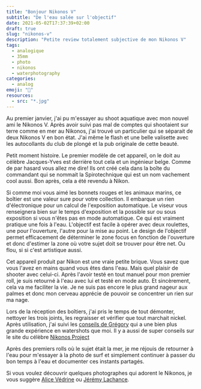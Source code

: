 ```yaml
---
title: "Bonjour Nikonos V"
subtitle: "De l'eau salée sur l'objectif"
date: 2021-05-02T17:37:39+02:00
draft: true
slug: "nikonos-v"
description: "Petite review totalement subjective de mon Nikonos V"
tags:
  - analogique
  - 35mm
  - photo
  - nikonos
  - waterphotography
categories:
  - analog
emoji: "📸"
resources:
  - src: "*.jpg"
---
```


Au premier janvier, j'ai pu m'essayer au shoot aquatique avec mon nouvel ami le Nikonos V. 
Après avoir suivi pas mal de comptes qui shootaient sur terre comme en mer au Nikonos, j'ai trouvé un particulier qui se séparait de deux Nikonos V en bon état. J'ai même le flash et une belle valisette avec les autocollants du club de plongé et  la pub originale de cette beauté.

Petit moment histoire. Le premier modèle de cet appareil, on le doit au célèbre Jacques-Yves est derrière tout cela et un ingénieur belge. Comme de par hasard vous allez me dire! Ils ont créé cela dans la boîte du commandant qui se nommait la Spirotechnique qui est un nom vachement cool aussi. Bon après, cela a été revendu à Nikon.

Si comme moi vous aimé les bonnets rouges et les animaux marins, ce boîtier est une valeur sure pour votre collection. Il embarque un rien d'électronique pour un calcul de l'exposition automatique. Le viseur vous renseignera bien sur le temps d'exposition et la possible sur ou sous exposition si vous n'êtes pas en mode automatique. Ce qui est vraiment pratique une fois à l'eau. L'objectif est facile à opérer avec deux roulettes, une pour l'ouverture, l'autre pour la mise au point. Le design de l'objectif permet efficacement de déterminer le zone focus en fonction de l'ouverture et donc d'estimer la zone où votre sujet doit se trouver pour être net. Ou flou, si si c'est artistique aussi.

Cet appareil produit par Nikon est une vraie petite brique. Vous savez que vous l'avez en mains quand vous êtes dans l'eau. Mais quel plaisir de shooter avec celui-ci. Après l'avoir testé en tout manuel pour mon premier roll, je suis retourné à l'eau avec lui et testé en mode auto. Et sincèrement, cela va me faciliter la vie. Je ne suis pas encore le plus grand nageur aux palmes et donc mon cerveau apprécie de pouvoir se concentrer un rien sur ma nage. 

Lors de la réception des boîtiers, j'ai pris le temps de tout démonter, nettoyer les trois joints, les regraisser et vérifier que tout marchait nickel. Après utilisation, j'ai suivi les [conseils de Grégory](https://gregorymignard.com/entretien-caisson-etanche/) qui a une bien plus grande expérience en watershots que moi. Il y a aussi de super conseils sur le site du célèbre [Nikonos Project](http://www.nikonosproject.com)

Après des premiers rolls où le sujet était la mer, je me réjouis de retourner à l'eau pour m'essayer à la photo de surf et simplement continuer à passer du bon temps à l'eau et documenter ces instants partagés.

Si vous voulez découvrir quelques photographes qui adorent le Nikonos, je vous suggère [Alice Védrine](https://www.instagram.com/alicevedrine/) ou [Jérémy Lachance](https://jeremylachance.com). 

